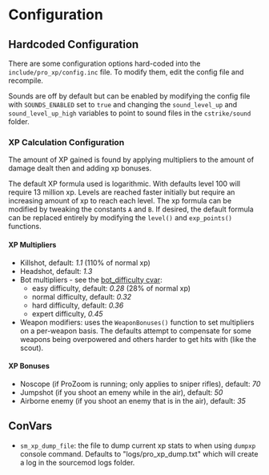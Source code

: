 
# Configuration

## Hardcoded Configuration

There are some configuration options hard-coded into the `include/pro_xp/config.inc` file.  To modify them, edit the config file and recompile.

Sounds are off by default but can be enabled by modifying the config file with `SOUNDS_ENABLED` set to `true` and changing the `sound_level_up` and `sound_level_up_high` variables to point to sound files in the `cstrike/sound` folder.

### XP Calculation Configuration

The amount of XP gained is found by applying multipliers to the amount of damage dealt then and adding xp bonuses.

The default XP formula used is logarithmic.  With defaults level 100 will require 13 million xp.  Levels are reached faster initially but require an increasing amount of xp to reach each level.  The xp formula can be modified by tweaking the constants `A` and `B`.  If desired, the default formula can be replaced entirely by modifying the `level()` and `exp_points()` functions.

#### XP Multipliers

- Killshot, default: *1.1* (110% of normal xp)
- Headshot, default: *1.3*
- Bot multipliers - see the [bot_difficulty cvar](https://developer.valvesoftware.com/wiki/List_of_CS:S_Cvars#B):
  - easy difficulty, default: *0.28* (28% of normal xp)
  - normal difficulty, default: *0.32*
  - hard difficulty, default: *0.36*
  - expert difficulty, *0.45*
- Weapon modifiers: uses the `WeaponBonuses()` function to set multipliers on a per-weapon basis.  The defaults attempt to compensate for some weapons being overpowered and others harder to get hits with (like the scout).

#### XP Bonuses

- Noscope (if ProZoom is running; only applies to sniper rifles), default: *70*
- Jumpshot (if you shoot an emeny while in the air), default: *50*
- Airborne enemy (if you shoot an enemy that is in the air), default: *35*

## ConVars

- `sm_xp_dump_file`: the file to dump current xp stats to when using `dumpxp` console command.  Defaults to "logs/pro_xp_dump.txt" which will create a log in the sourcemod logs folder.
